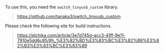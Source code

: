 To use this, you need the ``switch_tinyusb_custom`` library.
>  https://github.com/tanaka3/switch_tinyusb_custom

Please check the following site for build instructions.
> https://elchika.com/article/3e7d745d-acc3-41ff-9e11-7910e5dd6c85/#h_%E3%82%BD%E3%83%BC%E3%82%B9%E3%82%B3%E3%83%BC%E3%83%89